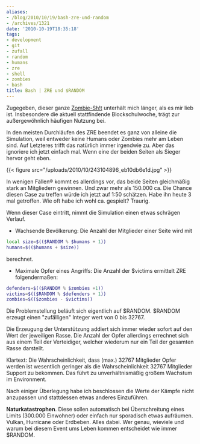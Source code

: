 ```yaml
---
aliases:
- /blog/2010/10/19/bash-zre-und-random
- /archives/1321
date: '2010-10-19T18:35:18'
tags:
- development
- git
- zufall
- random
- humans
- zre
- shell
- zombies
- bash
title: Bash | ZRE und $RANDOM
---
```


Zugegeben, dieser ganze [Zombie-Sh!t](/archives/1314) unterhält mich
länger, als es mir lieb ist. Insbesondere die aktuell stattfindende
Blockschulwoche, trägt zur außergewöhnlich häufigen Nutzung bei.

In den meisten Durchläufen des ZRE beendet es ganz von alleine die
Simulation, weil entweder keine Humans oder Zombies mehr am Leben sind. Auf
Letzteres trifft das natürlich immer irgendwie zu. Aber das ignoriere ich
jetzt einfach mal. Wenn eine der beiden Seiten als Sieger hervor geht eben.

{{< figure src="/uploads/2010/10/243104896_eb10db6e1d.jpg" >}}

In wenigen Fällen® kommt es allerdings vor, das beide Seiten gleichmäßig
stark an Mitgliedern gewinnen. Und zwar mehr als 150.000 ca. Die Chance
diesen Case zu treffen würde ich jetzt auf 1:50 schätzen. Habe ihn heute 3
mal getroffen. Wie oft habe ich wohl ca. gespielt? Traurig.

Wenn dieser Case eintritt, nimmt die Simulation einen etwas schrägen
Verlauf.

  * Wachsende Bevölkerung: Die Anzahl der Mitglieder einer Seite wird mit

``` bash
local size=$(($RANDOM % $humans + 1))
humans=$(($humans + $size))
```

berechnet.

  * Maximale Opfer eines Angriffs: Die Anzahl der $victims ermittelt ZRE folgendermaßen:

``` bash
defenders=$(($RANDOM % $zombies +1))
victims=$(($RANDOM % $defenders + 1))
zombies=$(($zombies - $victims))
```

Die Problemstellung beläuft sich eigentlich auf $RANDOM. $RANDOM erzeugt
einen "zufälligen" Integer wert von 0 bis 32767.

Die Erzeugung der Unterstützung addiert sich immer wieder sofort auf den
Wert der jeweiligen Rasse. Die Anzahl der Opfer allerdings errechnet sich
aus einem Teil der Verteidiger, welcher wiederum nur ein Teil der gesamten
Rasse darstellt.

Klartext: Die Wahrscheinlichkeit, dass (max.) 32767 Mitglieder Opfer werden
ist wesentlich geringer als die Wahrscheinlichkeit 32767 Mitglieder Support
zu bekommen. Das führt zu unverhältnismäßig großem Wachstum im Environment.

Nach einiger Überlegung habe ich beschlossen die Werte der Kämpfe nicht
anzupassen und stattdessen etwas anderes Einzuführen.

**Naturkatastrophen**. Diese sollen automatisch bei Überschreitung eines
Limits (300.000 Einwohner) oder einfach nur sporadisch etwas aufräumen.
Vulkan, Hurricane oder Erdbeben. Alles dabei. Wer genau, wieviele und warum
bei diesem Event ums Leben kommen entscheidet wie immer $RANDOM.
